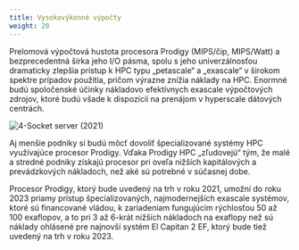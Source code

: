 ```yaml
---
title: Vysokovýkonné výpočty
weight: 20
---
```

Prelomová výpočtová hustota procesora Prodigy (MIPS/čip, MIPS/Watt) a bezprecedentná šírka jeho I/O pásma, spolu s jeho univerzálnosťou dramaticky zlepšia prístup k HPC typu „petascale“ a „exascale“ v širokom spektre prípadov použitia, pričom výrazne znížia náklady na HPC. Enormné budú spoločenské účinky nákladovo efektívnych exascale výpočtových zdrojov, ktoré budú všade k dispozícii na prenájom v hyperscale dátových centrách.

![4-Socket server (2021)](https://www.tachyum.com/assets/img/4-socket.jpg "4-Socket server (2021)")

Aj menšie podniky si budú môcť dovoliť špecializované systémy HPC využívajúce procesor Prodigy. Vďaka Prodigy HPC „zľudovejú“ tým, že malé a stredné podniky získajú procesor pri oveľa nižších kapitálových a prevádzkových nákladoch, než aké sú potrebné v súčasnej dobe.

Procesor Prodigy, ktorý bude uvedený na trh v roku 2021, umožní do roku 2023 priamy prístup špecializovaných, najmodernejších exascale systémov, ktoré sú financované vládou, k zariadeniam fungujúcim rýchlosťou 50 až 100 exaflopov, a to pri 3 až 6-krát nižších nákladoch na exaflopy než sú náklady ohlásené pre najnovší systém El Capitan 2 EF, ktorý bude tiež uvedený na trh v roku 2023.